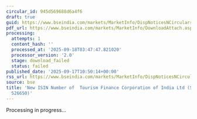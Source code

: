 ```yaml
---
circular_id: 945d569688d6a4f6
draft: true
guid: https://www.bseindia.com/markets/MarketInfo/DispNoticesNCirculars.aspx?Noticeid={CCF4B904-6D4C-48B8-B854-76546D1EEB46}&noticeno=20250917-15&dt=09/17/2025&icount=15&totcount=57&flag=0
pdf_url: https://www.bseindia.com/markets/MarketInfo/DownloadAttach.aspx?id=20250917-15&attachedId=
processing:
  attempts: 1
  content_hash: ''
  processed_at: '2025-09-18T03:47:47.821020'
  processor_version: '2.0'
  stage: download_failed
  status: failed
published_date: '2025-09-17T10:50:14+00:00'
rss_url: https://www.bseindia.com/markets/MarketInfo/DispNoticesNCirculars.aspx?Noticeid={CCF4B904-6D4C-48B8-B854-76546D1EEB46}&noticeno=20250917-15&dt=09/17/2025&icount=15&totcount=57&flag=0
source: bse
title: 'New ISIN Number of  Tourism Finance Corporation of India Ltd (Scrip Code:
  526650)'
---
```


Processing in progress...